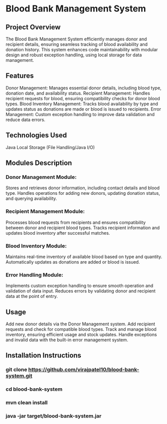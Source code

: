 # Blood Bank Management System
 
## Project Overview

The Blood Bank Management System efficiently manages donor and recipient details, ensuring seamless tracking of blood availability and donation history. This system enhances code maintainability with modular design and robust exception handling, using local storage for data management.

## Features

Donor Management: Manages essential donor details, including blood type, donation date, and availability status.
Recipient Management: Handles recipient requests for blood, ensuring compatibility checks for donor blood types.
Blood Inventory Management: Tracks blood availability by type and updates status as donations are made or blood is issued to recipients.
Error Management: Custom exception handling to improve data validation and reduce data errors.

## Technologies Used

Java
Local Storage (File Handling/Java I/O)

## Modules Description

### Donor Management Module:
Stores and retrieves donor information, including contact details and blood type.
Handles operations for adding new donors, updating donation status, and querying availability.
### Recipient Management Module:
Processes blood requests from recipients and ensures compatibility between donor and recipient blood types.
Tracks recipient information and updates blood inventory after successful matches.
### Blood Inventory Module:
Maintains real-time inventory of available blood based on type and quantity.
Automatically updates as donations are added or blood is issued.
### Error Handling Module:
Implements custom exception handling to ensure smooth operation and validation of data input.
Reduces errors by validating donor and recipient data at the point of entry.

## Usage

Add new donor details via the Donor Management system.
Add recipient requests and check for compatible blood types.
Track and manage blood inventory, ensuring efficient usage and stock updates.
Handle exceptions and invalid data with the built-in error management system.

## Installation Instructions

### git clone https://github.com/virajpatel10/blood-bank-system.git
### cd blood-bank-system
### mvn clean install
### java -jar target/blood-bank-system.jar
